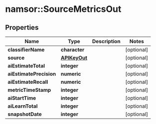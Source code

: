 # namsor::SourceMetricsOut

## Properties
Name | Type | Description | Notes
------------ | ------------- | ------------- | -------------
**classifierName** | **character** |  | [optional] 
**source** | [**APIKeyOut**](APIKeyOut.md) |  | [optional] 
**aiEstimateTotal** | **integer** |  | [optional] 
**aiEstimatePrecision** | **numeric** |  | [optional] 
**aiEstimateRecall** | **numeric** |  | [optional] 
**metricTimeStamp** | **integer** |  | [optional] 
**aiStartTime** | **integer** |  | [optional] 
**aiLearnTotal** | **integer** |  | [optional] 
**snapshotDate** | **integer** |  | [optional] 


